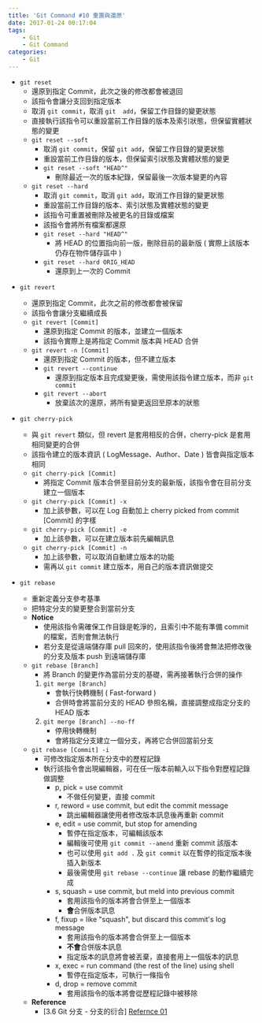 ```yaml
---
title: 'Git Command #10 重置與還原'
date: 2017-01-24 00:17:04
tags:
    - Git
    - Git Command
categories:
    - Git
---
```

 - `git reset`
    - 還原到指定 Commit，此次之後的修改都會被退回
    - 該指令會讓分支回到指定版本
    - 取消 `git commit`，取消 `git  add`，保留工作目錄的變更狀態
    - 直接執行該指令可以重設當前工作目錄的版本及索引狀態，但保留實體狀態的變更
    - `git reset --soft`
        - 取消 `git commit`，保留 `git add`，保留工作目錄的變更狀態
        - 重設當前工作目錄的版本，但保留索引狀態及實體狀態的變更
        - `git reset --soft "HEAD^"`
            - 刪除最近一次的版本紀錄，保留最後一次版本變更的內容
    - `git reset --hard`
        - 取消 `git commit`，取消 `git add`，取消工作目錄的變更狀態
        - 重設當前工作目錄的版本、索引狀態及實體狀態的變更
        - 該指令可重置被刪除及被更名的目錄或檔案
        - 該指令會將所有檔案都還原
        - `git reset --hard "HEAD^"`
            - 將 HEAD 的位置指向前一版，刪除目前的最新版 ( 實際上該版本仍存在物件儲存區中 )
        - `git reset --hard ORIG_HEAD`
            - 還原到上一次的 Commit

<!-- more -->

- `git revert`
    - 還原到指定 Commit，此次之前的修改都會被保留
    - 該指令會讓分支繼續成長
    - `git revert [Commit]`
        - 還原到指定 Commit 的版本，並建立一個版本
        - 該指令實際上是將指定 Commit 版本與 HEAD 合併
    - `git revert -n [Commit]`
        - 還原到指定 Commit 的版本，但不建立版本
        - `git revert --continue`
            - 還原到指定版本且完成變更後，需使用該指令建立版本，而非 `git commit`
        - `git revert --abort`
            - 放棄該次的還原，將所有變更返回至原本的狀態


- `git cherry-pick`
    - 與 `git revert` 類似，但 revert 是套用相反的合併，cherry-pick 是套用相同變更的合併
    - 該指令建立的版本資訊 ( LogMessage、Author、Date ) 皆會與指定版本相同
    - `git cherry-pick [Commit]`
        - 將指定 Commit 版本合併至目前分支的最新版，該指令會在目前分支建立一個版本
    - `git cherry-pick [Commit] -x`
        - 加上該參數，可以在 Log 自動加上 cherry picked from commit [Commit] 的字樣
    - `git cherry-pick [Commit] -e`
        - 加上該參數，可以在建立版本前先編輯訊息
    - `git cherry-pick [Commit] -n`
        - 加上該參數，可以取消自動建立版本的功能
        - 需再以 `git commit` 建立版本，用自己的版本資訊做提交


- `git rebase`
    - 重新定義分支參考基準
    - 把特定分支的變更整合到當前分支
    - **Notice**
        - 使用該指令需確保工作目錄是乾淨的，且索引中不能有準備 commit 的檔案，否則會無法執行
        - 若分支是從遠端儲存庫 pull 回來的，使用該指令後將會無法把修改後的分支及版本 push 到遠端儲存庫
    - `git rebase [Branch]`
        - 將 Branch 的變更作為當前分支的基礎，需再接著執行合併的操作
        1. `git merge [Branch]`
            - 會執行快轉機制 ( Fast-forward )
            - 合併時會將當前分支的 HEAD 參照名稱，直接調整成指定分支的 HEAD 版本
        2. `git merge [Branch] --no-ff`
            - 停用快轉機制
            - 會將指定分支建立一個分支，再將它合併回當前分支
    - `git rebase [Commit] -i`
        - 可修改指定版本所在分支中的歷程記錄
        - 執行該指令會出現編輯器，可在任一版本前輸入以下指令對歷程記錄做調整
            - p, pick = use commit
                - 不做任何變更，直接 commit
            - r, reword = use commit, but edit the commit message
                - 跳出編輯器讓使用者修改版本訊息後再重新 commit
            - e, edit = use commit, but stop for amending
                - 暫停在指定版本，可編輯該版本
                - 編輯後可使用 `git commit --amend` 重新 commit 該版本
                - 也可以使用 `git add .` 及 `git commit` 以在暫停的指定版本後插入新版本
                - 最後需使用 `git rebase --continue` 讓 rebase 的動作繼續完成
            - s, squash = use commit, but meld into previous commit
                - 套用該指令的版本將會合併至上一個版本
                - **會**合併版本訊息
            - f, fixup = like "squash", but discard this commit's log message
                - 套用該指令的版本將會合併至上一個版本
                - **不會**合併版本訊息
                - 指定版本的訊息將會被丟棄，直接套用上一個版本的訊息
            - x, exec = run command (the rest of the line) using shell
                - 暫停在指定版本，可執行一條指令
            - d, drop = remove commit
                - 套用該指令的版本將會從歷程記錄中被移除
    - **Reference**
        - [3.6 Git 分支 - 分支的衍合] [Refernce 01]

[Refernce 01]: https://goo.gl/8k7ucs